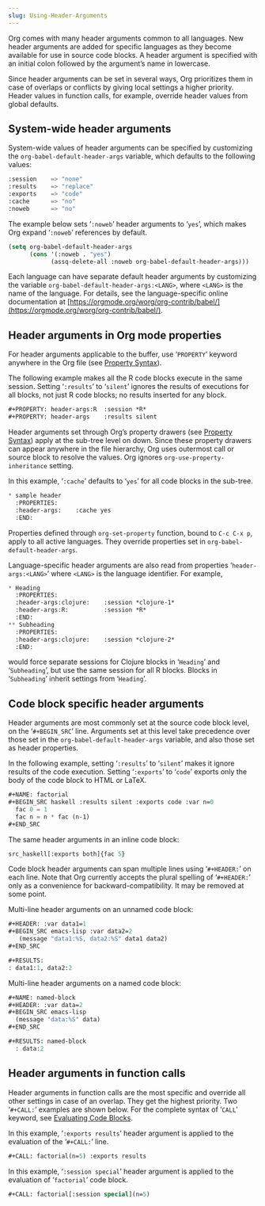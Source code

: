 ```yaml
---
slug: Using-Header-Arguments
---
```


Org comes with many header arguments common to all languages. New header arguments are added for specific languages as they become available for use in source code blocks. A header argument is specified with an initial colon followed by the argument’s name in lowercase.

Since header arguments can be set in several ways, Org prioritizes them in case of overlaps or conflicts by giving local settings a higher priority. Header values in function calls, for example, override header values from global defaults.

## System-wide header arguments

System-wide values of header arguments can be specified by customizing the `org-babel-default-header-args` variable, which defaults to the following values:

```lisp
:session    => "none"
:results    => "replace"
:exports    => "code"
:cache      => "no"
:noweb      => "no"
```

The example below sets ‘`:noweb`’ header arguments to ‘`yes`’, which makes Org expand ‘`:noweb`’ references by default.

```lisp
(setq org-babel-default-header-args
      (cons '(:noweb . "yes")
            (assq-delete-all :noweb org-babel-default-header-args)))
```

Each language can have separate default header arguments by customizing the variable `org-babel-default-header-args:<LANG>`, where `<LANG>` is the name of the language. For details, see the language-specific online documentation at [https://orgmode.org/worg/org-contrib/babel/](https://orgmode.org/worg/org-contrib/babel/).

## Header arguments in Org mode properties

For header arguments applicable to the buffer, use ‘`PROPERTY`’ keyword anywhere in the Org file (see [Property Syntax](/docs/org/Property-Syntax)).

The following example makes all the R code blocks execute in the same session. Setting ‘`:results`’ to ‘`silent`’ ignores the results of executions for all blocks, not just R code blocks; no results inserted for any block.

```lisp
#+PROPERTY: header-args:R  :session *R*
#+PROPERTY: header-args    :results silent
```

Header arguments set through Org’s property drawers (see [Property Syntax](/docs/org/Property-Syntax)) apply at the sub-tree level on down. Since these property drawers can appear anywhere in the file hierarchy, Org uses outermost call or source block to resolve the values. Org ignores `org-use-property-inheritance` setting.

In this example, ‘`:cache`’ defaults to ‘`yes`’ for all code blocks in the sub-tree.

```lisp
* sample header
  :PROPERTIES:
  :header-args:    :cache yes
  :END:
```

Properties defined through `org-set-property` function, bound to `C-c C-x p`, apply to all active languages. They override properties set in `org-babel-default-header-args`.

Language-specific header arguments are also read from properties ‘`header-args:<LANG>`’ where `<LANG>` is the language identifier. For example,

```lisp
* Heading
  :PROPERTIES:
  :header-args:clojure:    :session *clojure-1*
  :header-args:R:          :session *R*
  :END:
** Subheading
  :PROPERTIES:
  :header-args:clojure:    :session *clojure-2*
  :END:
```

would force separate sessions for Clojure blocks in ‘`Heading`’ and ‘`Subheading`’, but use the same session for all R blocks. Blocks in ‘`Subheading`’ inherit settings from ‘`Heading`’.

## Code block specific header arguments

Header arguments are most commonly set at the source code block level, on the ‘`#+BEGIN_SRC`’ line. Arguments set at this level take precedence over those set in the `org-babel-default-header-args` variable, and also those set as header properties.

In the following example, setting ‘`:results`’ to ‘`silent`’ makes it ignore results of the code execution. Setting ‘`:exports`’ to ‘`code`’ exports only the body of the code block to HTML or LaTeX.

```lisp
#+NAME: factorial
#+BEGIN_SRC haskell :results silent :exports code :var n=0
  fac 0 = 1
  fac n = n * fac (n-1)
#+END_SRC
```

The same header arguments in an inline code block:

```lisp
src_haskell[:exports both]{fac 5}
```

Code block header arguments can span multiple lines using ‘`#+HEADER:`’ on each line. Note that Org currently accepts the plural spelling of ‘`#+HEADER:`’ only as a convenience for backward-compatibility. It may be removed at some point.

Multi-line header arguments on an unnamed code block:

```lisp
#+HEADER: :var data1=1
#+BEGIN_SRC emacs-lisp :var data2=2
   (message "data1:%S, data2:%S" data1 data2)
#+END_SRC

#+RESULTS:
: data1:1, data2:2
```

Multi-line header arguments on a named code block:

```lisp
#+NAME: named-block
#+HEADER: :var data=2
#+BEGIN_SRC emacs-lisp
  (message "data:%S" data)
#+END_SRC

#+RESULTS: named-block
  : data:2
```

## Header arguments in function calls

Header arguments in function calls are the most specific and override all other settings in case of an overlap. They get the highest priority. Two ‘`#+CALL:`’ examples are shown below. For the complete syntax of ‘`CALL`’ keyword, see [Evaluating Code Blocks](/docs/org/Evaluating-Code-Blocks).

In this example, ‘`:exports results`’ header argument is applied to the evaluation of the ‘`#+CALL:`’ line.

```lisp
#+CALL: factorial(n=5) :exports results
```

In this example, ‘`:session special`’ header argument is applied to the evaluation of ‘`factorial`’ code block.

```lisp
#+CALL: factorial[:session special](n=5)
```
